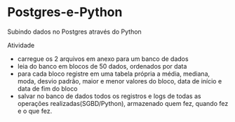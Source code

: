 # Postgres-e-Python
Subindo dados no Postgres através do Python

Atividade
- carregue os 2 arquivos em anexo para um banco de dados
- leia do banco em blocos de 50 dados, ordenados por data
- para cada bloco registre em uma tabela própria a média, mediana, moda, desvio padrão, maior e menor valores do bloco,
data de início e data de fim do bloco
- salvar no banco de dados todos os registros e logs de todas as operações realizadas(SGBD/Python), armazenado quem fez, quando fez e o que fez.

